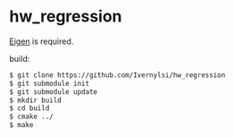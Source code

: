 # hw_regression
[Eigen](https://bitbucket.org/eigen/eigen/) is required.

build:
```sh
$ git clone https://github.com/Ivernylsi/hw_regression
$ git submodule init
$ git submodule update
$ mkdir build
$ cd build
$ cmake ../
$ make 
```
